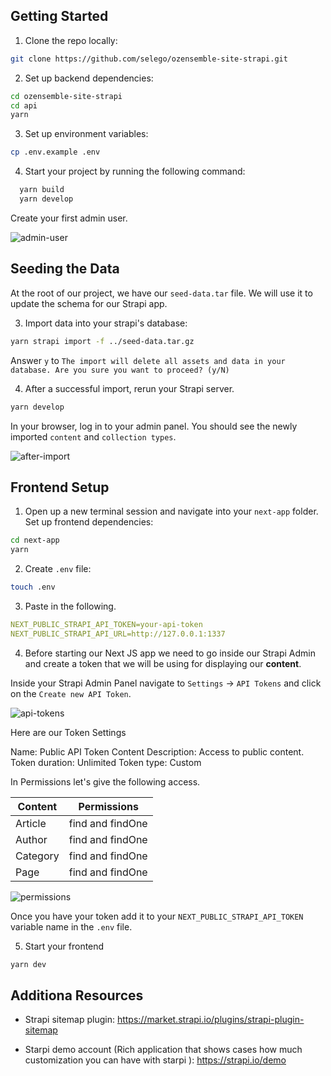 ## Getting Started

1. Clone the repo locally:

```bash
git clone https://github.com/selego/ozensemble-site-strapi.git
```

2. Set up backend dependencies:

```bash
cd ozensemble-site-strapi
cd api
yarn
```

3. Set up environment variables:

```bash
cp .env.example .env
```

4. Start your project by running the following command:

```bash
  yarn build
  yarn develop
```

Create your first admin user.

![admin-user](https://user-images.githubusercontent.com/6153188/231865420-5f03a90f-b893-4057-9634-9632920a7d97.gif)

## Seeding the Data

At the root of our project, we have our `seed-data.tar` file. We will use it to update the schema for our Strapi app.

3. Import data into your strapi's database:

```bash
yarn strapi import -f ../seed-data.tar.gz
```

Answer `y` to `The import will delete all assets and data in your database. Are you sure you want to proceed? (y/N)`

4. After a successful import, rerun your Strapi server.

```bash
yarn develop
```

In your browser, log in to your admin panel. You should see the newly imported `content` and `collection types`.

![after-import](https://user-images.githubusercontent.com/6153188/231865491-05cb5818-a0d0-49ce-807e-a879f7e3070c.gif)

## Frontend Setup

1. Open up a new terminal session and navigate into your `next-app` folder. Set up frontend dependencies:

```bash
cd next-app
yarn
```

2. Create `.env` file:

```bash
touch .env
```

3. Paste in the following.

```yaml
NEXT_PUBLIC_STRAPI_API_TOKEN=your-api-token
NEXT_PUBLIC_STRAPI_API_URL=http://127.0.0.1:1337
```

4. Before starting our Next JS app we need to go inside our Strapi Admin and create a token that we will be using for displaying our **content**.

Inside your Strapi Admin Panel navigate to `Settings` -> `API Tokens` and click on the `Create new API Token`.

![api-tokens](https://user-images.githubusercontent.com/6153188/231865572-cebc5538-374c-4050-91cd-c303fae25a3d.png)

Here are our Token Settings

Name: Public API Token Content
Description: Access to public content.
Token duration: Unlimited
Token type: Custom

In Permissions let's give the following access.

| Content  |   Permissions    |
| -------- | :--------------: |
| Article  | find and findOne |
| Author   | find and findOne |
| Category | find and findOne |
| Page     | find and findOne |

![permissions](https://user-images.githubusercontent.com/6153188/231865625-a3634d89-0f40-4a6d-a356-8f654abd88b9.gif)

Once you have your token add it to your `NEXT_PUBLIC_STRAPI_API_TOKEN` variable name in the `.env` file.

5. Start your frontend

```bash
yarn dev
```

## Additiona Resources

- Strapi sitemap plugin:
  https://market.strapi.io/plugins/strapi-plugin-sitemap

- Starpi demo account (Rich application that shows cases how much customization you can have with starpi ): https://strapi.io/demo
